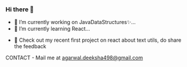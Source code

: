 ### Hi there 👋

<!-- **deekshagg/deekshagg** is a ✨ _special_ ✨ repository because its `README.md` (this file) appears on your GitHub profile. -->

<!-- Here are some ideas to get you started: -->

- 🔭 I’m currently working on JavaDataStructures✨...
- 🌱 I’m currently learning React...
<!-- - 👯 I’m looking to collaborate on ... -->
<!-- - 🤔 I’m looking for help with ... -->
- 💬 Check out my recent first project on react about text utils, do share the feedback
<!-- - 📫 How to reach me: ... -->
<!-- - 😄 Pronouns: ... -->
<!-- - ⚡ Fun fact: ... -->

CONTACT - Mail me at agarwal.deeksha498@gmail.com
